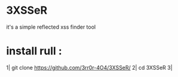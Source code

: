 # 3XSSeR

it's a simple reflected xss finder tool

# install rull :
1| git clone https://github.com/3rr0r-4O4/3XSSeR/
2| cd 3XSSeR
3| 
